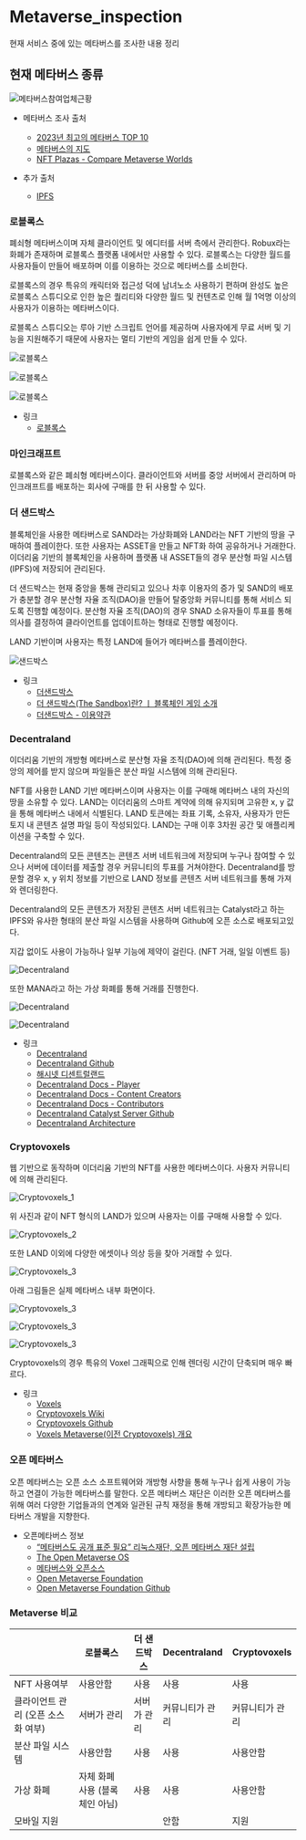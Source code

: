 # Metaverse_inspection

현재 서비스 중에 있는 메타버스를 조사한 내용 정리

## 현재 메타버스 종류

![메타버스참여업체근황](Image/20230724_Metaverse-Map-2022-1536x1491.png)

- 메타버스 조사 출처
  - [2023년 최고의 메타버스 TOP 10](https://medium.com/@seobina_/2023%EB%85%84-%EC%B5%9C%EA%B3%A0%EC%9D%98-%EB%A9%94%ED%83%80%EB%B2%84%EC%8A%A4-top-10-4f373461bc1f)
  - [메타버스의 지도](https://vincos.it/2022/04/16/la-mappa-del-metaverso/)
  - [NFT Plazas - Compare Metaverse Worlds](https://nftplazas.com/compare/)

- 추가 출처
  - [IPFS](https://docs.ipfs.tech/)

### 로블록스

폐쇠형 메타버스이며 자체 클라이언트 및 에디터를 서버 측에서 관리한다. Robux라는 화폐가 존재하며 로블록스 플랫폼 내에서만 사용할 수 있다. 로블록스는 다양한 월드를 사용자들이 만들어 배포하며 이를 이용하는 것으로 메타버스를 소비한다.

로블록스의 경우 특유의 캐릭터와 접근성 덕에 남녀노소 사용하기 편하며 완성도 높은 로블록스 스튜디오로 인한 높은 퀄리티와 다양한 월드 및 컨텐츠로 인해 월 1억명 이상의 사용자가 이용하는 메타버스이다.

로블록스 스튜디오는 루아 기반 스크립트 언어를 제공하며 사용자에게 무료 서버 및 기능을 지원해주기 때문에 사용자는 멀티 기반의 게임을 쉽게 만들 수 있다.

![로블록스](Image/20230724_Metaverse-inspection_roblox_2.PNG)

![로블록스](Image/20230724_Metaverse-inspection_roblox_3.PNG)

![로블록스](Image/20230724_Metaverse-inspection_roblox_1.PNG)

- 링크
  - [로블록스](https://www.roblox.com/home)

### 마인크래프트

로블록스와 같은 폐쇠형 메타버스이다. 클라이언트와 서버를 중앙 서버에서 관리하며 마인크래프트를 배포하는 회사에 구매를 한 뒤 사용할 수 있다. 

### 더 샌드박스

블록체인을 사용한 메타버스로 SAND라는 가상화폐와 LAND라는 NFT 기반의 땅을 구매하여 플레이한다. 또한 사용자는 ASSET을 만들고 NFT화 하여 공유하거나 거래한다. 이더리움 기반의 블록체인을 사용하며 플랫폼 내 ASSET들의 경우 분산형 파일 시스템(IPFS)에 저장되어 관리된다. 

더 샌드박스는 현재 중앙을 통해 관리되고 있으나 차후 이용자의 증가 및 SAND의 배포가 충분할 경우 분산형 자율 조직(DAO)을 만들어 탈중앙화 커뮤니티를 통해 서비스 되도록 진행할 예정이다. 분산형 자율 조직(DAO)의 경우 SNAD 소유자들이 투표를 통해 의사를 결정하여 클라이언트를 업데이트하는 형태로 진행할 예정이다. 

LAND 기반이며 사용자는 특정 LAND에 들어가 메타버스를 플레이한다. 

![샌드박스](Image/20230721_Metaverse-inspection_sandbox_1.PNG)

- 링크
  - [더샌드박스](https://www.sandbox.game/kr/)
  - [더 샌드박스(The Sandbox)란? ㅣ 블록체인 게임 소개](https://www.btcc.com/ko-KR/academy/crypto-basics/what-is-the-sandbox)
  - [더샌드박스 - 이용약관](https://www.sandbox.game/en/terms-of-use/)

### Decentraland

이더리움 기반의 개방형 메타버스로 분산형 자율 조직(DAO)에 의해 관리된다. 특정 중앙의 제어를 받지 않으며 파일들은 분산 파일 시스템에 의해 관리된다. 

NFT를 사용한 LAND 기반 메타버스이며 사용자는 이를 구매해 메타버스 내의 자신의 땅을 소유할 수 있다. LAND는 이더리움의 스마트 계약에 의해 유지되며 고유한 x, y 값을 통해 메타버스 내에서 식별된다. LAND 토큰에는 좌표 기록, 소유자, 사용자가 만든 토지 내 콘텐츠 설명 파일 등이 작성되있다. LAND는 구매 이후 3차원 공간 및 애플리케이션을 구축할 수 있다. 

Decentraland의 모든 콘텐츠는 콘텐츠 서버 네트워크에 저장되며 누구나 참여할 수 있으나 서버에 데이터를 제출할 경우 커뮤니티의 투표를 거쳐야한다. Decentraland를 방문할 경우 x, y 위치 정보를 기반으로 LAND 정보를 콘텐츠 서버 네트워크를 통해 가져와 렌더링한다. 

Decentraland의 모든 콘텐츠가 저장된 콘텐츠 서버 네트워크는 Catalyst라고 하는 IPFS와 유사한 형태의 분산 파일 시스템을 사용하며 Github에 오픈 소스로 배포되고있다. 

지갑 없이도 사용이 가능하나 일부 기능에 제약이 걸린다. (NFT 거래, 일일 이벤트 등)

![Decentraland](Image/20230724_Metaverse-inspection_Decentraland_2.PNG)

또한 MANA라고 하는 가상 화폐를 통해 거래를 진행한다.

![Decentraland](Image/20230724_Metaverse-inspection_Decentraland_3.PNG)

![Decentraland](Image/20230724_Metaverse-inspection_Decentraland_4.PNG)

- 링크
  - [Decentraland](https://decentraland.org/)
  - [Decentraland Github](https://github.com/decentraland)
  - [해시넷 디센트럴랜드](http://wiki.hash.kr/index.php/%EB%94%94%EC%84%BC%ED%8A%B8%EB%9F%B4%EB%9E%9C%EB%93%9C)
  - [Decentraland Docs - Player](https://docs.decentraland.org/player/)
  - [Decentraland Docs - Content Creators](https://docs.decentraland.org/creator/)
  - [Decentraland Docs - Contributors](https://docs.decentraland.org/contributor/)
  - [Decentraland Catalyst Server Github](https://github.com/decentraland/catalyst)
  - [Decentraland Architecture](https://docs.decentraland.org/contributor/introduction/architecture/)

### Cryptovoxels

웹 기반으로 동작하며 이더리움 기반의 NFT를 사용한 메타버스이다. 사용자 커뮤니티에 의해 관리된다.

![Cryptovoxels_1](Image/20230721_Metaverse-inspection_cryptovoxels_3.PNG)

위 사진과 같이 NFT 형식의 LAND가 있으며 사용자는 이를 구매해 사용할 수 있다.

![Cryptovoxels_2](Image/20230721_Metaverse-inspection_cryptovoxels_8.PNG)


또한 LAND 이외에 다양한 에셋이나 의상 등을 찾아 거래할 수 있다.

![Cryptovoxels_3](Image/20230721_Metaverse-inspection_cryptovoxels_7.PNG)

아래 그림들은 실제 메타버스 내부 화면이다.

![Cryptovoxels_3](Image/20230721_Metaverse-inspection_cryptovoxels_1.PNG)

![Cryptovoxels_3](Image/20230721_Metaverse-inspection_cryptovoxels_2.PNG)

![Cryptovoxels_3](Image/20230721_Metaverse-inspection_cryptovoxels_6.PNG)

Cryptovoxels의 경우 특유의 Voxel 그래픽으로 인해 렌더링 시간이 단축되며 매우 빠르다.

- 링크
  - [Voxels](https://www.voxels.com/)
  - [Cryptovoxels Wiki](https://wiki.cryptovoxels.com/)
  - [Cryptovoxels Github](https://github.com/cryptovoxels)
  - [Voxels Metaverse(이전 Cryptovoxels) 개요](https://nftplazas.com/voxels/)

### 오픈 메타버스

오픈 메타버스는 오픈 소스 소프트웨어와 개방형 사향을 통해 누구나 쉽게 사용이 가능하고 연결이 가능한 메타버스를 말한다. 오픈 메타버스 재단은 이러한 오픈 메타버스를 위해 여러 다양한 기업들과의 연계와 일관된 규칙 재정을 통해 개방되고 확장가능한 메타버스 개발을 지향한다.

- 오픈메타버스 정보
  - [“메타버스도 공개 표준 필요” 리눅스재단, 오픈 메타버스 재단 설립](https://www.itworld.co.kr/news/274273#csidx1445b9397a06cf78077ef3f7f398384)
  - [The Open Metaverse OS](https://outlierventures.io/research/the-open-metaverse-os/)
  - [메타버스와 오픈소스](https://www.oss.kr/oss_guide/show/c203c6fb-c9cc-4e67-bb65-ea177244ecdd)
  - [Open Metaverse Foundation](https://www.openmv.org/)
  - [Open Metaverse Foundation Github](https://github.com/openmetaverse)  

### Metaverse 비교

|| 로블록스 | 더 샌드박스 | Decentraland | Cryptovoxels |
| --- | --- | --- | --- | --- |
| NFT 사용여부 | 사용안함 | 사용 | 사용 | 사용 |
| 클라이언트 관리 (오픈 소스화 여부) | 서버가 관리 | 서버가 관리 | 커뮤니티가 관리 | 커뮤니티가 관리 |
| 분산 파일 시스템 | 사용안함 | 사용 | 사용 | 사용안함 |
| 가상 화폐 | 자체 화폐 사용 (블록체인 아님) | 사용 | 사용 | 사용안함
| 모바일 지원 |  |  | 안함 | 지원
